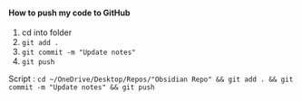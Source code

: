 #### How to push my code to GitHub
 1. cd into folder 
 2. `git add .`
 3. `git commit -m "Update notes"`
 4. `git push`

Script : 
`cd ~/OneDrive/Desktop/Repos/"Obsidian Repo" && git add . && git commit -m "Update notes" && git push`